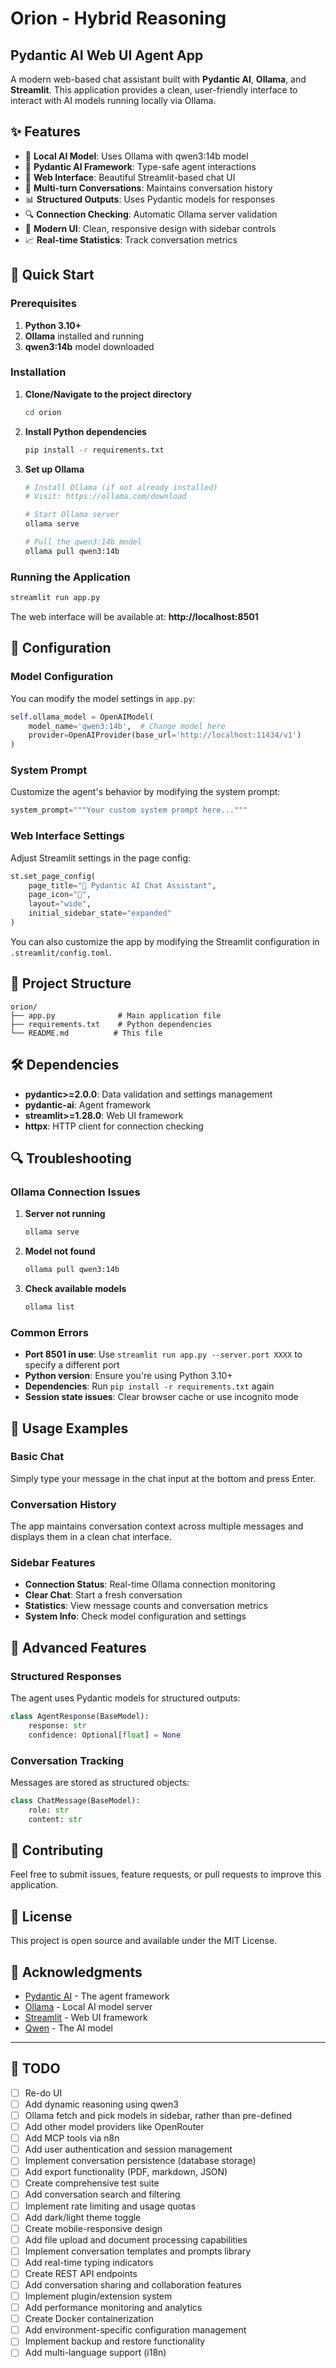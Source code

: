 # Orion - Hybrid Reasoning
## Pydantic AI Web UI Agent App

A modern web-based chat assistant built with **Pydantic AI**, **Ollama**, and **Streamlit**. This application provides a clean, user-friendly interface to interact with AI models running locally via Ollama.

## ✨ Features

- 🦙 **Local AI Model**: Uses Ollama with qwen3:14b model
- 🔧 **Pydantic AI Framework**: Type-safe agent interactions
- 🌊 **Web Interface**: Beautiful Streamlit-based chat UI
- 💬 **Multi-turn Conversations**: Maintains conversation history
- 📊 **Structured Outputs**: Uses Pydantic models for responses
- 🔍 **Connection Checking**: Automatic Ollama server validation
- 🎨 **Modern UI**: Clean, responsive design with sidebar controls
- 📈 **Real-time Statistics**: Track conversation metrics

## 🚀 Quick Start

### Prerequisites

1. **Python 3.10+**
2. **Ollama** installed and running
3. **qwen3:14b** model downloaded

### Installation

1. **Clone/Navigate to the project directory**
   ```bash
   cd orion
   ```

2. **Install Python dependencies**
   ```bash
   pip install -r requirements.txt
   ```

3. **Set up Ollama**
   ```bash
   # Install Ollama (if not already installed)
   # Visit: https://ollama.com/download
   
   # Start Ollama server
   ollama serve
   
   # Pull the qwen3:14b model
   ollama pull qwen3:14b
   ```

### Running the Application

```bash
streamlit run app.py
```

The web interface will be available at: **http://localhost:8501**

## 🔧 Configuration

### Model Configuration
You can modify the model settings in `app.py`:

```python
self.ollama_model = OpenAIModel(
    model_name='qwen3:14b',  # Change model here
    provider=OpenAIProvider(base_url='http://localhost:11434/v1')
)
```

### System Prompt
Customize the agent's behavior by modifying the system prompt:

```python
system_prompt="""Your custom system prompt here..."""
```

### Web Interface Settings
Adjust Streamlit settings in the page config:

```python
st.set_page_config(
    page_title="🤖 Pydantic AI Chat Assistant",
    page_icon="🤖",
    layout="wide",
    initial_sidebar_state="expanded"
)
```

You can also customize the app by modifying the Streamlit configuration in `.streamlit/config.toml`.

## 📁 Project Structure

```
orion/
├── app.py              # Main application file
├── requirements.txt    # Python dependencies
└── README.md          # This file
```

## 🛠️ Dependencies

- **pydantic>=2.0.0**: Data validation and settings management
- **pydantic-ai**: Agent framework
- **streamlit>=1.28.0**: Web UI framework
- **httpx**: HTTP client for connection checking

## 🔍 Troubleshooting

### Ollama Connection Issues

1. **Server not running**
   ```bash
   ollama serve
   ```

2. **Model not found**
   ```bash
   ollama pull qwen3:14b
   ```

3. **Check available models**
   ```bash
   ollama list
   ```

### Common Errors

- **Port 8501 in use**: Use `streamlit run app.py --server.port XXXX` to specify a different port
- **Python version**: Ensure you're using Python 3.10+
- **Dependencies**: Run `pip install -r requirements.txt` again
- **Session state issues**: Clear browser cache or use incognito mode

## 🎯 Usage Examples

### Basic Chat
Simply type your message in the chat input at the bottom and press Enter.

### Conversation History
The app maintains conversation context across multiple messages and displays them in a clean chat interface.

### Sidebar Features
- **Connection Status**: Real-time Ollama connection monitoring
- **Clear Chat**: Start a fresh conversation
- **Statistics**: View message counts and conversation metrics
- **System Info**: Check model configuration and settings

## 🔮 Advanced Features

### Structured Responses
The agent uses Pydantic models for structured outputs:

```python
class AgentResponse(BaseModel):
    response: str
    confidence: Optional[float] = None
```

### Conversation Tracking
Messages are stored as structured objects:

```python
class ChatMessage(BaseModel):
    role: str
    content: str
```

## 🤝 Contributing

Feel free to submit issues, feature requests, or pull requests to improve this application.

## 📄 License

This project is open source and available under the MIT License.

## 🙏 Acknowledgments

- [Pydantic AI](https://ai.pydantic.dev/) - The agent framework
- [Ollama](https://ollama.com/) - Local AI model server
- [Streamlit](https://streamlit.io/) - Web UI framework
- [Qwen](https://qwenlm.github.io/) - The AI model

---

## 📝 TODO

- [ ] Re-do UI
- [ ] Add dynamic reasoning using qwen3
- [ ] Ollama fetch and pick models in sidebar, rather than pre-defined
- [ ] Add other model providers like OpenRouter
- [ ] Add MCP tools via n8n
- [ ] Add user authentication and session management
- [ ] Implement conversation persistence (database storage)
- [ ] Add export functionality (PDF, markdown, JSON)
- [ ] Create comprehensive test suite
- [ ] Add conversation search and filtering
- [ ] Implement rate limiting and usage quotas
- [ ] Add dark/light theme toggle
- [ ] Create mobile-responsive design
- [ ] Add file upload and document processing capabilities
- [ ] Implement conversation templates and prompts library
- [ ] Add real-time typing indicators
- [ ] Create REST API endpoints
- [ ] Add conversation sharing and collaboration features
- [ ] Implement plugin/extension system
- [ ] Add performance monitoring and analytics
- [ ] Create Docker containerization
- [ ] Add environment-specific configuration management
- [ ] Implement backup and restore functionality
- [ ] Add multi-language support (i18n) 